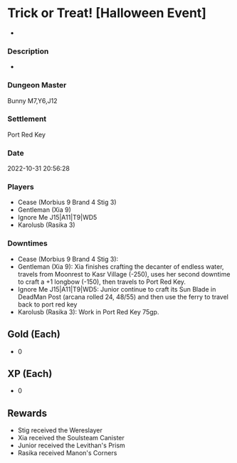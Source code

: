 # Trick or Treat! [Halloween Event]
-
### Description
-
### Dungeon Master
Bunny M7,Y6,J12
### Settlement
Port Red Key
### Date
2022-10-31 20:56:28
### Players
* Cease (Morbius 9 Brand 4 Stig 3)
* Gentleman (Xia 9)
* Ignore Me J15|A11|T9|WD5
* Karolusb (Rasika 3)
### Downtimes
* Cease (Morbius 9 Brand 4 Stig 3): 
* Gentleman (Xia 9): Xia finishes crafting the decanter of endless water, travels from Moonrest to Kasr Village (-250), uses her second downtime to craft a +1 longbow (-150), then travels to Port Red Key.
* Ignore Me J15|A11|T9|WD5: Junior continue to craft its Sun Blade in DeadMan Post (arcana rolled 24, 48/55) and then use the ferry to travel back to port red key
* Karolusb (Rasika 3): Work in Port Red Key 75gp.
## Gold (Each)
* 0
## XP (Each)
* 0
## Rewards
* Stig received the Wereslayer
* Xia received the Soulsteam Canister
* Junior received the Levithan's Prism
* Rasika received Manon's Corners